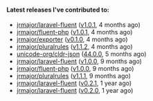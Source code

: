 ####  Latest releases I've contributed to:

- [jrmajor/laravel-fluent](https://github.com/jrmajor/laravel-fluent) ([v1.0.1](https://github.com/jrmajor/laravel-fluent/releases/tag/v1.0.1), 4 months ago)
- [jrmajor/fluent-php](https://github.com/jrmajor/fluent-php) ([v1.0.1](https://github.com/jrmajor/fluent-php/releases/tag/v1.0.1), 4 months ago)
- [jrmajor/exporter](https://github.com/jrmajor/exporter) ([v0.1.0](https://github.com/jrmajor/exporter/releases/tag/v0.1.0), 4 months ago)
- [jrmajor/pluralrules](https://github.com/jrmajor/pluralrules) ([v1.1.2](https://github.com/jrmajor/pluralrules/releases/tag/v1.1.2), 4 months ago)
- [unicode-org/cldr-json](https://github.com/unicode-org/cldr-json) ([44.0.0](https://github.com/unicode-org/cldr-json/releases/tag/44.0.0), 5 months ago)
- [jrmajor/laravel-fluent](https://github.com/jrmajor/laravel-fluent) ([v1.0.0](https://github.com/jrmajor/laravel-fluent/releases/tag/v1.0.0), 9 months ago)
- [jrmajor/fluent-php](https://github.com/jrmajor/fluent-php) ([v1.0.0](https://github.com/jrmajor/fluent-php/releases/tag/v1.0.0), 9 months ago)
- [jrmajor/pluralrules](https://github.com/jrmajor/pluralrules) ([v1.1.1](https://github.com/jrmajor/pluralrules/releases/tag/v1.1.1), 9 months ago)
- [jrmajor/laravel-fluent](https://github.com/jrmajor/laravel-fluent) ([v0.2.1](https://github.com/jrmajor/laravel-fluent/releases/tag/v0.2.1), 1 year ago)
- [jrmajor/laravel-fluent](https://github.com/jrmajor/laravel-fluent) ([v0.2.0](https://github.com/jrmajor/laravel-fluent/releases/tag/v0.2.0), 1 year ago)
